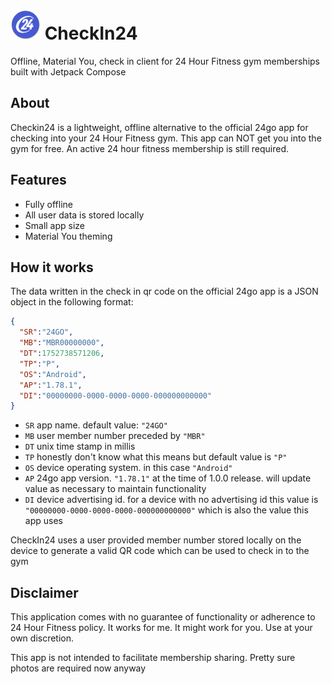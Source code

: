 # ![icon](app/src/main/res/mipmap-mdpi/ic_launcher_round.webp) CheckIn24

Offline, Material You, check in client for 24 Hour Fitness gym memberships built with Jetpack Compose

## About

Checkin24 is a lightweight, offline alternative to the official 24go app for checking into your 24 Hour Fitness gym. This app can NOT get you into the gym for free. An active 24 hour fitness membership is still required.

## Features 
- Fully offline
- All user data is stored locally
- Small app size
- Material You theming

## How it works

The data written in the check in qr code on the official 24go app is a JSON object in the following format: 

```json
{
  "SR":"24GO",
  "MB":"MBR00000000",
  "DT":1752738571206,
  "TP":"P",
  "OS":"Android",
  "AP":"1.78.1",
  "DI":"00000000-0000-0000-0000-000000000000"
}
```
- `SR` app name. default value: `"24GO"`
- `MB` user member number preceded by `"MBR"`
- `DT` unix time stamp in millis
- `TP` honestly don't know what this means but default value is `"P"`
- `OS` device operating system. in this case `"Android"`
- `AP` 24go app version. `"1.78.1"` at the time of 1.0.0 release. will update value as necessary to maintain functionality
- `DI` device advertising id. for a device with no advertising id this value is `"00000000-0000-0000-0000-000000000000"` which is also the value this app uses

CheckIn24 uses a user provided member number stored locally on the device to generate a valid QR code which can be used to check in to the gym

## Disclaimer 

This application comes with no guarantee of functionality or adherence to 24 Hour Fitness policy. It works for me. It might work for you. Use at your own discretion.

This app is not intended to facilitate membership sharing. Pretty sure photos are required now anyway


